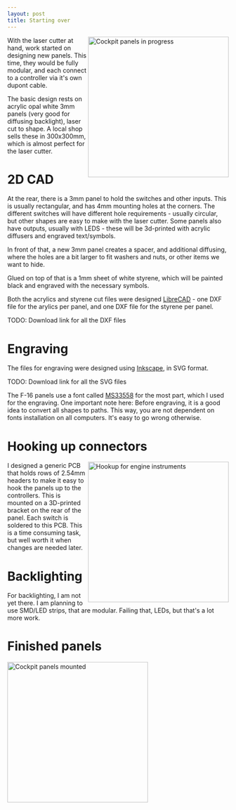 ```yaml
---
layout: post
title: Starting over
---
```

<a href="/viperpit/images/panels_diff_stages.jpg" border="0"><img align="right" width="320" src="/viperpit/images/panels_diff_stages.jpg" alt="Cockpit panels in progress" /></a>

With the laser cutter at hand, work started on designing new panels. This time, they would be fully modular, and each connect to a controller via it's own dupont cable.

The basic design rests on acrylic opal white 3mm panels (very good for diffusing backlight), laser cut to shape. A local shop sells these in 300x300mm, which is almost perfect for the laser cutter.

# 2D CAD

At the rear, there is a 3mm panel to hold the switches and other inputs. This is usually rectangular, and has 4mm mounting holes at the corners. The different switches will have different hole requirements - usually circular, but other shapes are easy to make with the laser cutter. Some panels also have outputs, usually with LEDS - these will be 3d-printed with acrylic diffusers and engraved text/symbols.

In front of that, a new  3mm panel creates a spacer, and additional diffusing, where the holes are a bit larger to fit washers and nuts, or other items we want to hide.

Glued on top of that is a 1mm sheet of white styrene, which will be painted black and engraved with the necessary symbols.

Both the acrylics and styrene cut files were designed [LibreCAD](https://librecad.org/) - one DXF file for the arylics per panel, and one DXF file for the styrene per panel.

TODO: Download link for all the DXF files

# Engraving

The files for engraving were designed using [Inkscape](https://inkscape.org/), in SVG format.

TODO: Download link for all the SVG files

The F-16 panels use a font called [MS33558](https://www.wfonts.com/font/ms-33558) for the most part, which I used for the engraving. One important note here: Before engraving, it is a good idea to convert all shapes to paths. This way, you are not dependent on fonts installation on all computers. It's easy to go wrong otherwise.

# Hooking up connectors
<a href="/viperpit/images/instr_wiring.jpg" border="0"><img align="right" height="320" src="/viperpit/images/instr_wiring.jpg" alt="Hookup for engine instruments" /></a>

I designed a generic PCB that holds rows of 2.54mm headers to make it easy to hook the panels up to the controllers. This is mounted on a 3D-printed bracket on the rear of the panel. Each switch is soldered to this PCB. This is a time consuming task, but well worth it when changes are needed later.

# Backlighting

For backlighting, I am not yet there. I am planning to use SMD/LED strips, that are modular. Failing that, LEDs, but that's a lot more work.

# Finished panels

<a href="/viperpit/images/panels_ready.jpg" border="0"><img width="320" src="/viperpit/images/panels_ready.jpg" alt="Cockpit panels mounted" /></a>
